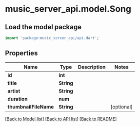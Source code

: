 # music_server_api.model.Song

## Load the model package
```dart
import 'package:music_server_api/api.dart';
```

## Properties
Name | Type | Description | Notes
------------ | ------------- | ------------- | -------------
**id** | **int** |  | 
**title** | **String** |  | 
**artist** | **String** |  | 
**duration** | **num** |  | 
**thumbnailFileName** | **String** |  | [optional] 

[[Back to Model list]](../README.md#documentation-for-models) [[Back to API list]](../README.md#documentation-for-api-endpoints) [[Back to README]](../README.md)



